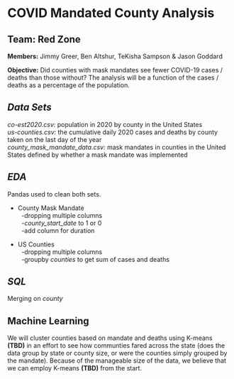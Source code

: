 # COVID Mandated County Analysis

## Team: Red Zone

**Members:** Jimmy Greer, Ben Altshur, TeKisha Sampson &amp; Jason Goddard


**Objective:** Did counties with mask mandates see fewer COVID-19 cases / deaths than those without?  The analysis will be a function of the cases / deaths as a percentage of the population.  

## ***Data Sets***
*co-est2020.csv:*   population in 2020 by county in the United States <br>
*us-counties.csv:*  the cumulative daily 2020 cases and deaths by county taken on the last day of the year <br>
*county_mask_mandate_data.csv:*   mask mandates in counties in the United States defined by whether a mask mandate was implemented

## ***EDA***
Pandas used to clean both sets.

- County Mask Mandate <br>
&nbsp;&nbsp;-dropping multiple columns <br>
&nbsp;&nbsp;-*county_start_date* to 1 or 0 <br>
&nbsp;&nbsp;-add column for duration 

- US Counties <br>
&nbsp;&nbsp;-dropping multiple columns <br>
&nbsp;&nbsp;-groupby *counties* to get sum of cases and deaths

## ***SQL***

Merging on *county*

## Machine Learning
We will cluster counties based on mandate and deaths using K-means **(TBD)** in an effort to see how communties fared across the state (does the data group by state or county size, or were the counties simply grouped by the mandate).  Because of the manageable size of the data, we believe that we can employ K-means **(TBD)** from the start.  
